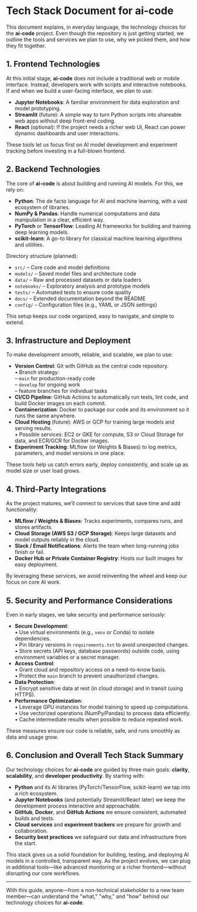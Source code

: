 # Tech Stack Document for ai-code

This document explains, in everyday language, the technology choices for the **ai-code** project. Even though the repository is just getting started, we outline the tools and services we plan to use, why we picked them, and how they fit together.

## 1. Frontend Technologies

At this initial stage, **ai-code** does not include a traditional web or mobile interface. Instead, developers work with scripts and interactive notebooks. If and when we build a user-facing interface, we plan to use:

- **Jupyter Notebooks**: A familiar environment for data exploration and model prototyping.  
- **Streamlit** (future): A simple way to turn Python scripts into shareable web apps without deep front-end coding.  
- **React** (optional): If the project needs a richer web UI, React can power dynamic dashboards and user interactions.

These tools let us focus first on AI model development and experiment tracking before investing in a full-blown frontend.

## 2. Backend Technologies

The core of **ai-code** is about building and running AI models. For this, we rely on:

- **Python**: The de facto language for AI and machine learning, with a vast ecosystem of libraries.  
- **NumPy & Pandas**: Handle numerical computations and data manipulation in a clear, efficient way.  
- **PyTorch** or **TensorFlow**: Leading AI frameworks for building and training deep learning models.  
- **scikit-learn**: A go-to library for classical machine learning algorithms and utilities.  

Directory structure (planned):

- `src/` – Core code and model definitions  
- `models/` – Saved model files and architecture code  
- `data/` – Raw and processed datasets or data loaders  
- `notebooks/` – Exploratory analysis and prototype models  
- `tests/` – Automated tests to ensure code quality  
- `docs/` – Extended documentation beyond the README  
- `config/` – Configuration files (e.g., YAML or JSON settings)

This setup keeps our code organized, easy to navigate, and simple to extend.

## 3. Infrastructure and Deployment

To make development smooth, reliable, and scalable, we plan to use:

- **Version Control**: Git with GitHub as the central code repository.  
  • Branch strategy:  
    – `main` for production-ready code  
    – `develop` for ongoing work  
    – feature branches for individual tasks  
- **CI/CD Pipeline**: GitHub Actions to automatically run tests, lint code, and build Docker images on each commit.  
- **Containerization**: Docker to package our code and its environment so it runs the same anywhere.  
- **Cloud Hosting** (future): AWS or GCP for training large models and serving results.  
  • Possible services: EC2 or GKE for compute, S3 or Cloud Storage for data, and ECR/GCR for Docker images.  
- **Experiment Tracking**: MLflow (or Weights & Biases) to log metrics, parameters, and model versions in one place.

These tools help us catch errors early, deploy consistently, and scale up as model size or user load grows.

## 4. Third-Party Integrations

As the project matures, we’ll connect to services that save time and add functionality:

- **MLflow / Weights & Biases**: Tracks experiments, compares runs, and stores artifacts.  
- **Cloud Storage (AWS S3 / GCP Storage)**: Keeps large datasets and model outputs reliably in the cloud.  
- **Slack / Email Notifications**: Alerts the team when long-running jobs finish or fail.  
- **Docker Hub or Private Container Registry**: Hosts our built images for easy deployment.

By leveraging these services, we avoid reinventing the wheel and keep our focus on core AI work.

## 5. Security and Performance Considerations

Even in early stages, we take security and performance seriously:

- **Secure Development**:  
  • Use virtual environments (e.g., `venv` or Conda) to isolate dependencies.  
  • Pin library versions in `requirements.txt` to avoid unexpected changes.  
  • Store secrets (API keys, database passwords) outside code, using environment variables or a secret manager.  
- **Access Control**:  
  • Grant cloud and repository access on a need-to-know basis.  
  • Protect the `main` branch to prevent unauthorized changes.  
- **Data Protection**:  
  • Encrypt sensitive data at rest (in cloud storage) and in transit (using HTTPS).  
- **Performance Optimization**:  
  • Leverage GPU instances for model training to speed up computations.  
  • Use vectorized operations (NumPy/Pandas) to process data efficiently.  
  • Cache intermediate results when possible to reduce repeated work.

These measures ensure our code is reliable, safe, and runs smoothly as data and usage grow.

## 6. Conclusion and Overall Tech Stack Summary

Our technology choices for **ai-code** are guided by three main goals: **clarity**, **scalability**, and **developer productivity**. By starting with:

- **Python** and its AI libraries (PyTorch/TensorFlow, scikit-learn) we tap into a rich ecosystem.  
- **Jupyter Notebooks** (and potentially Streamlit/React later) we keep the development process interactive and approachable.  
- **GitHub**, **Docker**, and **GitHub Actions** we ensure consistent, automated builds and tests.  
- **Cloud services** and **experiment trackers** we prepare for growth and collaboration.  
- **Security best practices** we safeguard our data and infrastructure from the start.

This stack gives us a solid foundation for building, testing, and deploying AI models in a controlled, transparent way. As the project evolves, we can plug in additional tools—like advanced monitoring or a richer frontend—without disrupting our core workflows.

---

With this guide, anyone—from a non-technical stakeholder to a new team member—can understand the "what," "why," and "how" behind our technology choices for **ai-code**.